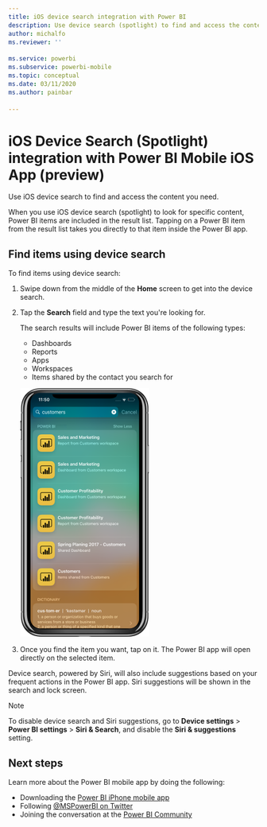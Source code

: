 ```yaml
---
title: iOS device search integration with Power BI
description: Use device search (spotlight) to find and access the content you need
author: michalfo
ms.reviewer: ''

ms.service: powerbi
ms.subservice: powerbi-mobile
ms.topic: conceptual
ms.date: 03/11/2020
ms.author: painbar

---
```

# iOS Device Search (Spotlight) integration with Power BI Mobile iOS App (preview)
Use iOS device search to find and access the content you need.

When you use iOS device search (spotlight) to look for specific content, Power BI items are included in the result list. Tapping on a Power BI item from the result list takes you directly to that item inside the Power BI app.

## Find items using device search

To find items using device search:

1. Swipe down from the middle of the **Home** screen to get into the device search.

2. Tap the **Search** field and type the text you're looking for.
 
   The search results will include Power BI items of the following types:

    * Dashboards
    * Reports
    * Apps
    * Workspaces
    * Items shared by the contact you search for

    ![Screenshot showing Power BI search results in iOS device search](./media/mobile-apps-ios-siri-search/power-bi-spotlight-search.png)

 3. Once you find the item you want, tap on it. The Power BI app will open directly on the selected item. 

Device search, powered by Siri, will also include suggestions based on your frequent actions in the Power BI app. Siri suggestions will be shown in the search and lock screen.

>[!NOTE]
>
>To disable device search and Siri suggestions, go to **Device settings** > **Power BI settings** > **Siri & Search**,
>and disable the **Siri & suggestions** setting.
>

## Next steps
Learn more about the Power BI mobile app by doing the following: 

* Downloading the [Power BI iPhone mobile app](https://go.microsoft.com/fwlink/?LinkId=522062)
* Following [@MSPowerBI on Twitter](https://twitter.com/MSPowerBI)
* Joining the conversation at the [Power BI Community](https://community.powerbi.com/)

